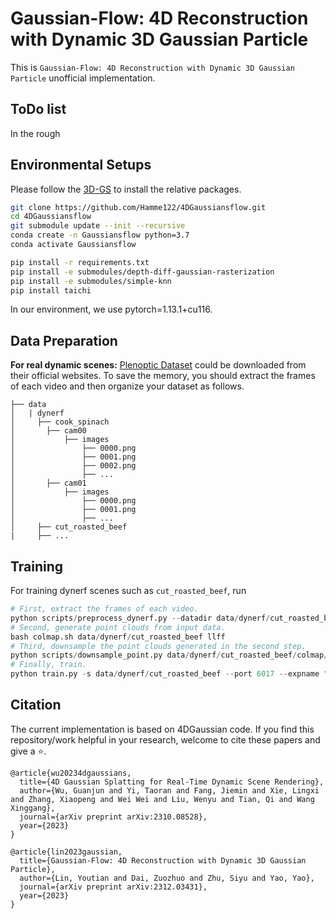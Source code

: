 # Gaussian-Flow: 4D Reconstruction with Dynamic 3D Gaussian Particle

This is `Gaussian-Flow: 4D Reconstruction with Dynamic 3D Gaussian Particle` unofficial implementation.

## ToDo list

In the rough
## Environmental Setups

Please follow the [3D-GS](https://github.com/graphdeco-inria/gaussian-splatting) to install the relative packages.

```bash
git clone https://github.com/Hamme122/4DGaussiansflow.git
cd 4DGaussiansflow
git submodule update --init --recursive
conda create -n Gaussiansflow python=3.7 
conda activate Gaussiansflow

pip install -r requirements.txt
pip install -e submodules/depth-diff-gaussian-rasterization
pip install -e submodules/simple-knn
pip install taichi
```

In our environment, we use pytorch=1.13.1+cu116.

## Data Preparation

**For real dynamic scenes:**
[Plenoptic Dataset](https://github.com/facebookresearch/Neural_3D_Video) could be downloaded from their official websites. To save the memory, you should extract the frames of each video and then organize your dataset as follows.

```
├── data
│   | dynerf
│     ├── cook_spinach
│       ├── cam00
│           ├── images
│               ├── 0000.png
│               ├── 0001.png
│               ├── 0002.png
│               ├── ...
│       ├── cam01
│           ├── images
│               ├── 0000.png
│               ├── 0001.png
│               ├── ...
│     ├── cut_roasted_beef
|     ├── ...
```


## Training

For training dynerf scenes such as `cut_roasted_beef`, run

```python
# First, extract the frames of each video.
python scripts/preprocess_dynerf.py --datadir data/dynerf/cut_roasted_beef
# Second, generate point clouds from input data.
bash colmap.sh data/dynerf/cut_roasted_beef llff
# Third, downsample the point clouds generated in the second step.
python scripts/downsample_point.py data/dynerf/cut_roasted_beef/colmap/dense/workspace/fused.ply data/dynerf/cut_roasted_beef/points3D_downsample2.ply
# Finally, train.
python train.py -s data/dynerf/cut_roasted_beef --port 6017 --expname "dynerf/cut_roasted_beef" --configs arguments/dynerf/cut_roasted_beef.py 
```



## Citation

The current implementation is based on 4DGaussian code. If you find this repository/work helpful in your research, welcome to cite these papers and give a ⭐.

```
@article{wu20234dgaussians,
  title={4D Gaussian Splatting for Real-Time Dynamic Scene Rendering},
  author={Wu, Guanjun and Yi, Taoran and Fang, Jiemin and Xie, Lingxi and Zhang, Xiaopeng and Wei Wei and Liu, Wenyu and Tian, Qi and Wang Xinggang},
  journal={arXiv preprint arXiv:2310.08528},
  year={2023}
}

@article{lin2023gaussian,
  title={Gaussian-Flow: 4D Reconstruction with Dynamic 3D Gaussian Particle},
  author={Lin, Youtian and Dai, Zuozhuo and Zhu, Siyu and Yao, Yao},
  journal={arXiv preprint arXiv:2312.03431},
  year={2023}
}
```
